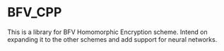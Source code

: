 # BFV_CPP
This is a library for BFV Homomorphic Encryption scheme. Intend on expanding it to the other schemes and add support for neural networks.
